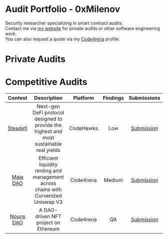 # Audit Portfolio - 0xMilenov

Security researcher specializing in smart contract audits.                 
Contact me via [my website](https://0xmilenov.xyz/) for private audits or other software engineering work.        
You can also request a quote via my [Code4rena](https://code4rena.com/@0xMilenov) profile.

# Private Audits
 

# Competitive Audits
| Contest | Description | Platform | Findings | Submissions |
|:-------:|:-----------:|:--------:|:--------:|:-----------:|
| [Steadefi](https://www.codehawks.com/contests/clo38mm260001la08daw5cbuf) | Next-gen DeFi protocol designed to provide the highest and most sustainable real yields | CodeHawks | Low | [Submission](https://www.codehawks.com/submissions/clo38mm260001la08daw5cbuf/51) | 
| [Maia DAO](https://code4rena.com/contests/2023-05-maia-dao-ecosystem#top) | Efficient liquidity renting and management across chains with Curvenized Uniswap V3 | Code4rena | Medium | [Submission](https://github.com/code-423n4/2023-05-maia-findings/issues/372) | 
| [Nouns DAO](https://code4rena.com/contests/2023-07-nouns-dao#top) | A DAO-driven NFT project on Ethereum | Code4rena | QA | [Submission](https://github.com/code-423n4/2023-07-nounsdao-findings/blob/main/data/0xMilenov-Q.md) |
